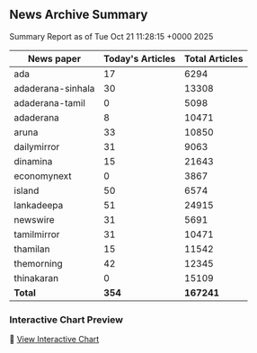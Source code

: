 <!-- @format -->

## News Archive Summary

Summary Report as of Tue Oct 21 11:28:15 +0000 2025

| News paper         | Today's Articles | Total Articles |
|--------------------|------------------|----------------|
| ada               | 17          | 6294        |
| adaderana-sinhala               | 30          | 13308        |
| adaderana-tamil               | 0          | 5098        |
| adaderana               | 8          | 10471        |
| aruna               | 33          | 10850        |
| dailymirror               | 31          | 9063        |
| dinamina               | 15          | 21643        |
| economynext               | 0          | 3867        |
| island               | 50          | 6574        |
| lankadeepa               | 51          | 24915        |
| newswire               | 31          | 5691        |
| tamilmirror               | 31          | 10471        |
| thamilan               | 15          | 11542        |
| themorning               | 42          | 12345        |
| thinakaran               | 0          | 15109        |
| **Total**          | **354**      | **167241** |

### Interactive Chart Preview
🔗 [View Interactive Chart](https://itscharukadeshan.github.io/sl_news_archive_data/news_chart_by_newspaper.html)

